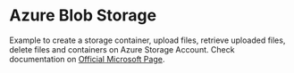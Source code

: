 # Azure Blob Storage
Example to create a storage container, upload files, retrieve uploaded files, delete files and containers on Azure Storage Account.
Check documentation on [Official Microsoft Page](https://docs.microsoft.com/en-us/learn/modules/work-azure-blob-storage/3-develop-blob-storage-dotnet).
 